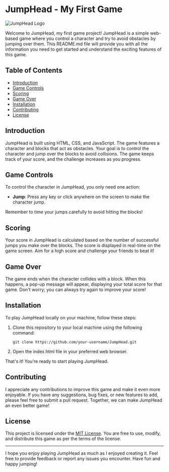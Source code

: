 # JumpHead - My First Game

![JumpHead Logo](./logo.png)

Welcome to JumpHead, my first game project! JumpHead is a simple web-based game where you control a character and try to avoid obstacles by jumping over them. This README.md file will provide you with all the information you need to get started and understand the exciting features of this game.

## Table of Contents

- [Introduction](#introduction)
- [Game Controls](#game-controls)
- [Scoring](#scoring)
- [Game Over](#game-over)
- [Installation](#installation)
- [Contributing](#contributing)
- [License](#license)

## Introduction

JumpHead is built using HTML, CSS, and JavaScript. The game features a character and blocks that act as obstacles. Your goal is to control the character and jump over the blocks to avoid collisions. The game keeps track of your score, and the challenge increases as you progress.

## Game Controls

To control the character in JumpHead, you only need one action:

- **Jump**: Press any key or click anywhere on the screen to make the character jump.

Remember to time your jumps carefully to avoid hitting the blocks!

## Scoring

Your score in JumpHead is calculated based on the number of successful jumps you make over the blocks. The score is displayed in real-time on the game screen. Aim for a high score and challenge your friends to beat it!

## Game Over

The game ends when the character collides with a block. When this happens, a pop-up message will appear, displaying your total score for that game. Don't worry; you can always try again to improve your score!

## Installation

To play JumpHead locally on your machine, follow these steps:

1. Clone this repository to your local machine using the following command:

   ```
   git clone https://github.com/your-username/JumpHead.git
   ```

2. Open the index.html file in your preferred web browser.

That's it! You're ready to start playing JumpHead.

## Contributing

I appreciate any contributions to improve this game and make it even more enjoyable. If you have any suggestions, bug fixes, or new features to add, please feel free to submit a pull request. Together, we can make JumpHead an even better game!

## License

This project is licensed under the [MIT License](LICENSE). You are free to use, modify, and distribute this game as per the terms of the license.

---

I hope you enjoy playing JumpHead as much as I enjoyed creating it. Feel free to provide feedback or report any issues you encounter. Have fun and happy jumping!
